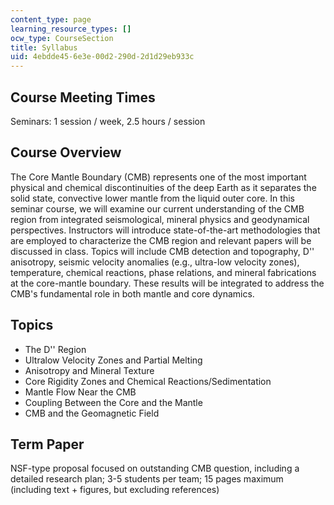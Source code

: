 ```yaml
---
content_type: page
learning_resource_types: []
ocw_type: CourseSection
title: Syllabus
uid: 4ebdde45-6e3e-00d2-290d-2d1d29eb933c
---
```


Course Meeting Times
--------------------

Seminars: 1 session / week, 2.5 hours / session

Course Overview
---------------

The Core Mantle Boundary (CMB) represents one of the most important physical and chemical discontinuities of the deep Earth as it separates the solid state, convective lower mantle from the liquid outer core. In this seminar course, we will examine our current understanding of the CMB region from integrated seismological, mineral physics and geodynamical perspectives. Instructors will introduce state-of-the-art methodologies that are employed to characterize the CMB region and relevant papers will be discussed in class. Topics will include CMB detection and topography, D'' anisotropy, seismic velocity anomalies (e.g., ultra-low velocity zones), temperature, chemical reactions, phase relations, and mineral fabrications at the core-mantle boundary. These results will be integrated to address the CMB's fundamental role in both mantle and core dynamics.

Topics
------

*   The D'' Region
*   Ultralow Velocity Zones and Partial Melting
*   Anisotropy and Mineral Texture
*   Core Rigidity Zones and Chemical Reactions/Sedimentation
*   Mantle Flow Near the CMB
*   Coupling Between the Core and the Mantle
*   CMB and the Geomagnetic Field

Term Paper
----------

NSF-type proposal focused on outstanding CMB question, including a detailed research plan; 3-5 students per team; 15 pages maximum (including text + figures, but excluding references)